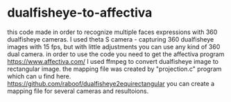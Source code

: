 # dualfisheye-to-affectiva
this code made in order to recognize multiple faces expressions with 360 dualfisheye cameras.
I used theta S camera - capturing 360 dualfisheye images with 15 fps, but with little adjustments you can use any kind of 360 dual camera.
in order to use the code you need to get the affectiva program
https://www.affectiva.com/
I used ffmpeg to convert dualfisheye image to rectangular image.
the mapping file was created by "projection.c" program which can u find here.
https://github.com/raboof/dualfisheye2equirectangular
you can create a mapping file for several cameras and resultoions.






